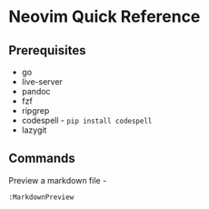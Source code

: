 # Neovim Quick Reference

## Prerequisites
- go
- live-server
- pandoc
- fzf
- ripgrep
- codespell - `pip install codespell`
- lazygit

## Commands

Preview a markdown file -
```
:MarkdownPreview
```
